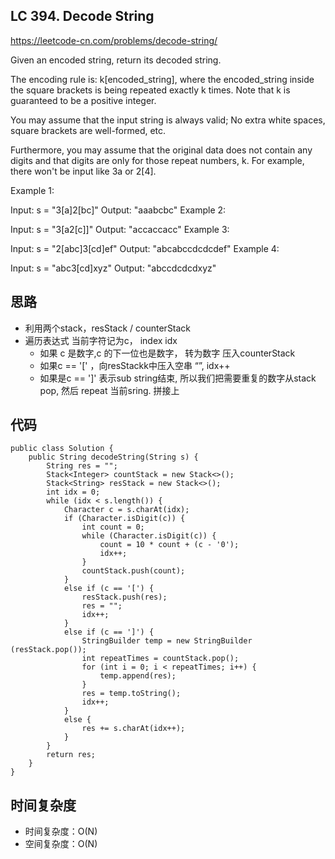 ## LC 394. Decode String
https://leetcode-cn.com/problems/decode-string/ 

Given an encoded string, return its decoded string.

The encoding rule is: k[encoded_string], where the encoded_string inside the square brackets is being repeated exactly k times. Note that k is guaranteed to be a positive integer.

You may assume that the input string is always valid; No extra white spaces, square brackets are well-formed, etc.

Furthermore, you may assume that the original data does not contain any digits and that digits are only for those repeat numbers, k. For example, there won't be input like 3a or 2[4].

Example 1:

Input: s = "3[a]2[bc]" Output: "aaabcbc" Example 2:

Input: s = "3[a2[c]]" Output: "accaccacc" Example 3:

Input: s = "2[abc]3[cd]ef" Output: "abcabccdcdcdef" Example 4:

Input: s = "abc3[cd]xyz" Output: "abccdcdcdxyz"

## 思路
- 利用两个stack，resStack / counterStack
- 遍历表达式 当前字符记为c， index idx
  - 如果 c 是数字,c 的下一位也是数字， 转为数字 压入counterStack
  - 如果c == '[' ，向resStackk中压入空串 “”, idx++
  - 如果是c == ']' 表示sub string结束, 所以我们把需要重复的数字从stack pop, 然后 repeat 当前sring. 拼接上


## 代码
```
public class Solution {
    public String decodeString(String s) {
        String res = "";
        Stack<Integer> countStack = new Stack<>();
        Stack<String> resStack = new Stack<>();
        int idx = 0;
        while (idx < s.length()) {
            Character c = s.charAt(idx);
            if (Character.isDigit(c)) {
                int count = 0;
                while (Character.isDigit(c)) {
                    count = 10 * count + (c - '0');
                    idx++;
                }
                countStack.push(count);
            }
            else if (c == '[') {
                resStack.push(res);
                res = "";
                idx++;
            }
            else if (c == ']') {
                StringBuilder temp = new StringBuilder (resStack.pop());
                int repeatTimes = countStack.pop();
                for (int i = 0; i < repeatTimes; i++) {
                    temp.append(res);
                }
                res = temp.toString();
                idx++;
            }
            else {
                res += s.charAt(idx++);
            }
        }
        return res;
    }
}
```

## 时间复杂度
- 时间复杂度：O(N)
- 空间复杂度：O(N)
